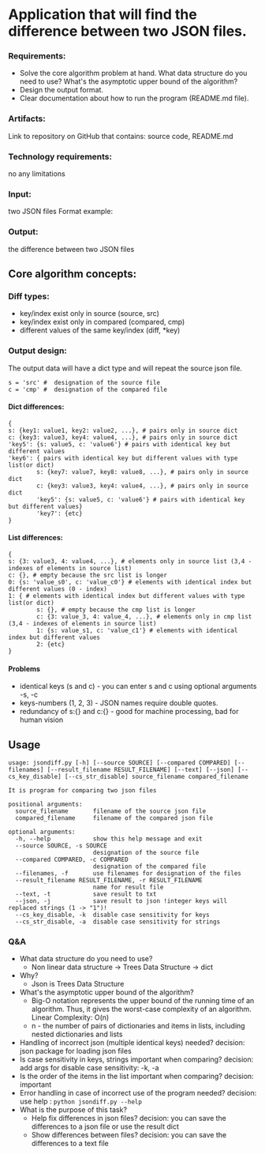 # Application that will find the difference between two JSON files.

### Requirements:
- Solve the core algorithm problem at hand. What data structure do you need to use? What's the asymptotic upper bound of the algorithm?
- Design the output format.
- Clear documentation about how to run the program (README.md file).

### Artifacts:
Link to repository on GitHub that contains: source code, README.md

### Technology requirements:
no any limitations

### Input:
two JSON files
Format example:
<app> <pathtofile1> <pathtofile2>

### Output:
the difference between two JSON files

## Core algorithm concepts:
### Diff types:
- key/index exist only in source (source, src)
- key/index exist only in compared (compared, cmp)
- different values of the same key/index (diff, *key)

### Output design:
The output data will have a dict type and will repeat the source json file.
```
s = 'src' #  designation of the source file
c = 'cmp' #  designation of the compared file
```

#### Dict differences:
```
{
s: {key1: value1, key2: value2, ...}, # pairs only in source dict
c: {key3: value3, key4: value4, ...}, # pairs only in source dict
'key5': {s: value5, c: 'value6'} # pairs with identical key but different values
'key6': { pairs with identical key but different values with type list(or dict)
        s: {key7: value7, key8: value8, ...}, # pairs only in source dict
        c: {key3: value3, key4: value4, ...}, # pairs only in source dict
        'key5': {s: value5, c: 'value6'} # pairs with identical key but different values}
        'key7': {etc}
}
```

#### List differences:
```
{
s: {3: value3, 4: value4, ...}, # elements only in source list (3,4 - indexes of elements in source list)
c: {}, # empty because the src list is longer
0: {s: 'value_s0', c: 'value_c0'} # elements with identical index but different values (0 - index)
1: { # elements with identical index but different values with type list(or dict)
        s: {}, # empty because the cmp list is longer
        c: {3: value_3, 4: value_4, ...}, # elements only in cmp list (3,4 - indexes of elements in source list)
        1: {s: value_s1, c: 'value_c1'} # elements with identical index but different values
        2: {etc}
}
```

#### Problems
- identical keys (s and c) - you can enter s and c using optional arguments -s, -c
- keys-numbers (1, 2, 3) - JSON names require double quotes.
- redundancy of s:{} and c:{} - good for machine processing, bad for human vision

## Usage
```
usage: jsondiff.py [-h] [--source SOURCE] [--compared COMPARED] [--filenames] [--result_filename RESULT_FILENAME] [--text] [--json] [--cs_key_disable] [--cs_str_disable] source_filename compared_filename

It is program for comparing two json files

positional arguments:
  source_filename       filename of the source json file
  compared_filename     filename of the compared json file

optional arguments:
  -h, --help            show this help message and exit
  --source SOURCE, -s SOURCE
                        designation of the source file
  --compared COMPARED, -c COMPARED
                        designation of the compared file
  --filenames, -f       use filenames for designation of the files
  --result_filename RESULT_FILENAME, -r RESULT_FILENAME
                        name for result file
  --text, -t            save result to txt
  --json, -j            save result to json !integer keys will replaced strings (1 -> "1")!
  --cs_key_disable, -k  disable case sensitivity for keys
  --cs_str_disable, -a  disable case sensitivity for strings

```

### Q&A
- What data structure do you need to use?
    - Non linear data structure -> Trees Data Structure -> dict
- Why?
    - Json is Trees Data Structure
- What's the asymptotic upper bound of the algorithm?
    - Big-O notation represents the upper bound of the running time of an algorithm.
    Thus, it gives the worst-case complexity of an algorithm.
    Linear Complexity: O(n)
    - n - the number of pairs of dictionaries and items in lists, including nested dictionaries and lists
- Handling of incorrect json (multiple identical keys) needed? decision: json package for loading json files 
- Is case sensitivity in keys, strings important when comparing? decision: add args for disable case sensitivity: -k, -a 
- Is the order of the items in the list important when comparing? decision: important
- Error handling in case of incorrect use of the program needed? decision: use help : `python jsondiff.py --help`
- What is the purpose of this task?
    - Help fix differences in json files? decision: you can save the differences to a json file or use the result dict
    - Show differences between files? decision: you can save the differences to a text file
